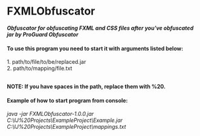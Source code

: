 # FXMLObfuscator
***Obfuscator for obfuscating FXML and CSS files after you've obfuscated jar by ProGuard Obfuscator***


<h4>To use this program you need to start it with arguments listed below:</h4>
1. path/to/file/to/be/replaced.jar</br>
2. path/to/mapping/file.txt</br></br>

**NOTE: If you have spaces in the path, replace them with %20.**

<h4>Example of how to start program from console:</h4>
<i>java -jar FXMLObfuscator-1.0.0.jar C:\IJ%20Projects\ExampleProject\Example.jar C:\IJ%20Projects\ExampleProject\mappings.txt</i>
